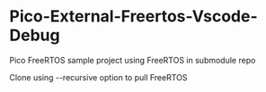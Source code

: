 # Pico-External-Freertos-Vscode-Debug
Pico FreeRTOS sample project using FreeRTOS in submodule repo

Clone using --recursive option to pull FreeRTOS
